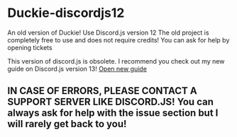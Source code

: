 # Duckie-discordjs12
An old version of Duckie! Use Discord.js version 12 The old project is completely free to use and does not require credits! You can ask for help by opening tickets

This version of discord.js is obsolete. I recommend you check out my new guide on Discord.js version 13!
[Open new guide](https://github.com/AntoDipp/Discord-v13-tutorial-with-free-commands)

## IN CASE OF ERRORS, PLEASE CONTACT A SUPPORT SERVER LIKE DISCORD.JS! You can always ask for help with the issue section but I will rarely get back to you!
